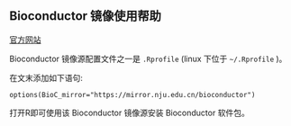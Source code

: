 
## Bioconductor 镜像使用帮助

[官方网站](https://www.bioconductor.org) 

Bioconductor 镜像源配置文件之一是 `.Rprofile` (linux 下位于 `~/.Rprofile` )。


在文末添加如下语句:

```
options(BioC_mirror="https://mirror.nju.edu.cn/bioconductor")
```

打开R即可使用该 Bioconductor 镜像源安装 Bioconductor 软件包。
